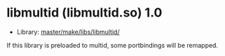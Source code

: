 # libmultid (libmultid.so) 1.0
 - Library: [master/make/libs/libmultid/](https://github.com/Freetz-NG/freetz-ng/tree/master/make/libs/libmultid/)

If this library is preloaded to multid, some portbindings will be remapped.
